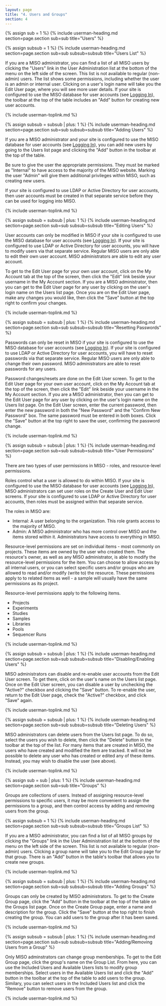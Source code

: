 ```yaml
---
layout: page
title: "4. Users and Groups"
section: 4
---
```




{% assign sub = 1 %}
{% include userman-heading.md section=page.section sub=sub title="Users" %}

{% assign subsub = 1 %}
{% include userman-heading.md section=page.section sub=sub subsub=subsub title="Users List" %}

If you are a MISO administrator, you can find a list of all MISO users by clicking the "Users" link in the User
Administration list at the bottom of the menu on the left side of the screen. This list is not available to regular
(non-admin) users. The list shows some permissions, including whether the user is an admin or internal user. Clicking
on a user's login name will take you the Edit User page, where you will see more user details. If your site is
configured to use the MISO database for user accounts (see [Logging In](site_configuration.html#logging_in)), the
toolbar at the top of the table includes an "Add" button for creating new user accounts.

{% include userman-toplink.md %}



{% assign subsub = subsub | plus: 1 %}
{% include userman-heading.md section=page.section sub=sub subsub=subsub title="Adding Users" %}

If you are a MISO administrator and your site is configured to use the MISO database for user accounts (see
[Logging In](site_configuration.html#logging_in)), you can add new users by going to the Users list page and clicking
the "Add" button in the toolbar at the top of the table.

Be sure to give the user the appropriate permissions. They must be marked as "Internal" to have access to the majority
of the MISO website. Marking the user "Admin" will give them additional privileges within MISO, such as creating new
users.

If your site is configured to use LDAP or Active Directory for user accounts, then user accounts must be created in
that separate service before they can be used for logging into MISO.

{% include userman-toplink.md %}



{% assign subsub = subsub | plus: 1 %}
{% include userman-heading.md section=page.section sub=sub subsub=subsub title="Editing Users" %}

User accounts can only be modified in MISO if your site is configured to use the MISO database for user accounts (see
[Logging In](site_configuration.html#logging_in)). If your site is configured to use LDAP or Active Directory for user
accounts, you will have to modify users via that separate service. Regular MISO users are only able to edit their own
user account. MISO administrators are able to edit any user account.

To get to the Edit User page for your own user account, click on the My Account tab at the top of the screen, then
click the "Edit" link beside your username in the My Account section. If you are a MISO administrator, then you can get
to the Edit User page for any user by clicking on the user's login name on the Users list page. Once you are on the
Edit User page, make any changes you would like, then click the "Save" button at the top right to confirm your changes.

{% include userman-toplink.md %}



{% assign subsub = subsub | plus: 1 %}
{% include userman-heading.md section=page.section sub=sub subsub=subsub title="Resetting Passwords" %}

Passwords can only be reset in MISO if your site is configured to use the MISO database for user accounts (see
[Logging In](site_configuration.html#logging_in)). If your site is configured to use LDAP or Active Directory for user
accounts, you will have to reset passwords via that separate service. Regular MISO users are only able to change their
own password. MISO administrators are able to reset passwords for any users.

Password changes/resets are done on the Edit User screen. To get to the Edit User page for your own user account, click
on the My Account tab at the top of the screen, then click the "Edit" link beside your username in the My Account
section. If you are a MISO administrator, then you can get to the Edit User page for any user by clicking on the user's
login name on the Users list page. On the Edit User screen, enter the current password, then enter the new password in
both the "New Password" and the "Confirm New Password" box. The same password must be entered in both boxes. Click the
"Save" button at the top right to save the user, confirming the password change.

{% include userman-toplink.md %}



{% assign subsub = subsub | plus: 1 %}
{% include userman-heading.md section=page.section sub=sub subsub=subsub title="User Permissions" %}

There are two types of user permissions in MISO - roles, and resource-level permissions.

Roles control what a user is allowed to do within MISO. If your site is configured to use the MISO database for user
accounts (see [Logging In](site_configuration.html#logging_in)), MISO administrators can set user roles on the Create
User and Edit User screens. If your site is configured to use LDAP or Active Directory for user accounts, then roles
must be assigned within that separate service.

The roles in MISO are:

* Internal: A user belonging to the organization. This role grants access to the majority of MISO.
* Admin: A MISO administrator who has more control over MISO and the items stored within it. Administrators have access
  to everything in MISO.

Resource-level permissions are set on individual items - most commonly on projects. These items are owned by the user
who created them. The resource's owner, as well as any MISO administrator, is able to modify the resource-level
permissions for the item. You can choose to allow access by all internal users, or you can select specific users
and/or groups who are allowed to read and/or modify (write to) the resource. These permissions apply to to related
items as well - a sample will usually have the same permissions as its project.

Resource-level permissions apply to the following items.

* Projects
* Experiments
* Studies
* Samples
* Libraries
* Pools
* Sequencer Runs

{% include userman-toplink.md %}



{% assign subsub = subsub | plus: 1 %}
{% include userman-heading.md section=page.section sub=sub subsub=subsub title="Disabling/Enabling Users" %}

MISO administrators can disable and re-enable user accounts from the Edit User screen. To get there, click on the
user's name on the Users list page. Once on the Edit User screen, you can disable a user by unchecking the "Active?"
checkbox and clicking the "Save" button. To re-enable the user, return to the Edit User page, check the "Active?"
checkbox, and click "Save" again.

{% include userman-toplink.md %}



{% assign subsub = subsub | plus: 1 %}
{% include userman-heading.md section=page.section sub=sub subsub=subsub title="Deleting Users" %}

MISO administrators can delete users from the Users list page. To do so, select the users you wish to delete, then
click the "Delete" button in the toolbar at the top of the list. For many items that are created in MISO, the users who
have created and modified the item are tracked. It will not be possible to delete any user who has created or edited
any of these items. Instead, you may wish to disable the user (see above).

{% include userman-toplink.md %}



{% assign sub = sub | plus: 1 %}
{% include userman-heading.md section=page.section sub=sub title="Groups" %}

Groups are collections of users. Instead of assigning resource-level permissions to specific users, it may be more
convenient to assign the permissions to a group, and then control access by adding and removing users from the group.



{% assign subsub = 1 %}
{% include userman-heading.md section=page.section sub=sub subsub=subsub title="Groups List" %}

If you are a MISO administrator, you can find a list of all MISO groups by clicking the "Groups" link in the User
Administration list at the bottom of the menu on the left side of the screen. This list is not available to regular
(non-admin) users. Clicking a group name will take you to the Edit Group page for that group. There is an "Add" button
in the table's toolbar that allows you to create new groups.

{% include userman-toplink.md %}



{% assign subsub = subsub | plus: 1 %}
{% include userman-heading.md section=page.section sub=sub subsub=subsub title="Adding Groups" %}

Groups can only be created by MISO administrators. To get to the Create Group page, click the "Add" button in the
toolbar at the top of the table on the Groups list page. Once on the Create Group page, enter a name and description
for the group. Click the "Save" button at the top right to finish creating the group. You can add users to the group
after it has been saved.

{% include userman-toplink.md %}



{% assign subsub = subsub | plus: 1 %}
{% include userman-heading.md section=page.section sub=sub subsub=subsub title="Adding/Removing Users from a Group" %}

Only MISO adminstrators can change group memberships. To get to the Edit Group page, click the group's name on the
Group List. From here, you can use the Included Users and Available Users lists to modify group memberships. Select
users in the Available Users list and click the "Add" button in the toolbar at the top of the table to add users to
the group. Similary, you can select users in the Included Users list and click the "Remove" button to remove users from
the group.

{% include userman-toplink.md %}

